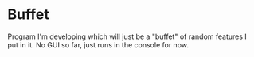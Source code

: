 # Buffet

Program I'm developing which will just be a "buffet" of random features I put in it. No GUI so far, just runs in the console for now.

